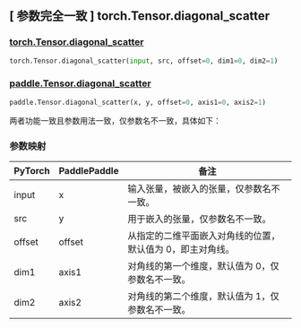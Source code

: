 ## [ 参数完全一致 ] torch.Tensor.diagonal_scatter

### [torch.Tensor.diagonal_scatter](https://pytorch.org/docs/stable/generated/torch.Tensor.diagonal_scatter.html?highlight=diagonal_scatter#torch.Tensor.diagonal_scatter)

```python
torch.Tensor.diagonal_scatter(input, src, offset=0, dim1=0, dim2=1)
```

### [paddle.Tensor.diagonal_scatter](https://www.paddlepaddle.org.cn/documentation/docs/zh/develop/api/paddle/Tensor_cn.html#diagonal-scatter-x-y-offset-0-axis1-0-axis2-1-name-none)

```python
paddle.Tensor.diagonal_scatter(x, y, offset=0, axis1=0, axis2=1)
```

两者功能一致且参数用法一致，仅参数名不一致，具体如下：

### 参数映射

| PyTorch | PaddlePaddle | 备注                                               |
|---------|--------------| -------------------------------------------------- |
| input     | x          | 输入张量，被嵌入的张量，仅参数名不一致。    |
| src     | y          | 用于嵌入的张量，仅参数名不一致。    |
| offset     | offset          | 从指定的二维平面嵌入对角线的位置，默认值为 0，即主对角线。    |
| dim1     | axis1          | 对角线的第一个维度，默认值为 0，仅参数名不一致。    |
| dim2     | axis2          | 对角线的第二个维度，默认值为 1，仅参数名不一致。    |
